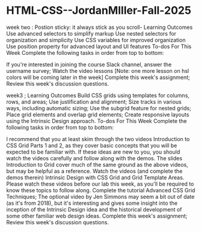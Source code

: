 # HTML-CSS--JordanMIller-Fall-2025
week two : 
Postion sticky: it always stick as you scroll- 
Learning Outcomes
Use advanced selectors to simplify markup
Use nested selectors for organization and simplicity
Use CSS variables for improved organization
Use position property for advanced layout and UI features
To-dos For This Week
Complete the following tasks in order from top to bottom:

If you're interested in joining the course Slack channel, answer the username survey;
Watch the video lessons [Note: one more lesson on hsl colors will be coming later in the week]
Complete this week's assignment;
Review this week's discussion questions.

week3 ;
Learning Outcomes
Build CSS grids using templates for columns, rows, and areas;
Use justification and alignment;
Size tracks in various ways, including automatic sizing;
Use the subgrid feature for nested grids;
Place grid elements and overlap grid elements;
Create responsive layouts using the Intrinsic Design approach.
To-dos For This Week
Complete the following tasks in order from top to bottom:

I recommend that you at least skim through the two videos Introduction to CSS Grid Parts 1 and 2, as they cover basic concepts that you will be expected to be familiar with. If these ideas are new to you, you should watch the videos carefully and follow along with the demos.
The slides Introduction to Grid cover much of the same ground as the above videos, but may be helpful as a reference.
Watch the videos (and complete the demos therein) Intrinsic Design with CSS Grid and Grid Template Areas. Please watch these videos before our lab this week, as you'll be required to know these topics to follow along. 
Complete the tutorial Advanced CSS Grid Techniques;
The optional video by Jen Simmons may seem a bit out of date (as it's from 2018), but it's interesting and gives some insight into the inception of the Intrinsic Design idea and the historical development of some other familiar web design ideas.
Complete this week's assignment;
Review this week's discussion questions.
